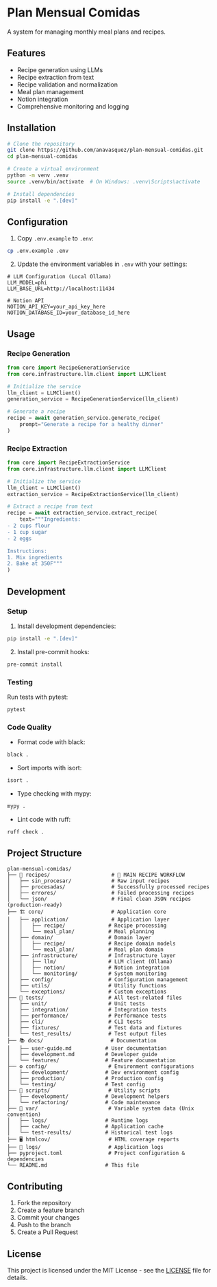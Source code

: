 # Plan Mensual Comidas

A system for managing monthly meal plans and recipes.

## Features

- Recipe generation using LLMs
- Recipe extraction from text
- Recipe validation and normalization
- Meal plan management
- Notion integration
- Comprehensive monitoring and logging

## Installation

```bash
# Clone the repository
git clone https://github.com/anavasquez/plan-mensual-comidas.git
cd plan-mensual-comidas

# Create a virtual environment
python -m venv .venv
source .venv/bin/activate  # On Windows: .venv\Scripts\activate

# Install dependencies
pip install -e ".[dev]"
```

## Configuration

1. Copy `.env.example` to `.env`:
```bash
cp .env.example .env
```

2. Update the environment variables in `.env` with your settings:
```env
# LLM Configuration (Local Ollama)
LLM_MODEL=phi
LLM_BASE_URL=http://localhost:11434

# Notion API
NOTION_API_KEY=your_api_key_here
NOTION_DATABASE_ID=your_database_id_here
```

## Usage

### Recipe Generation

```python
from core import RecipeGenerationService
from core.infrastructure.llm.client import LLMClient

# Initialize the service
llm_client = LLMClient()
generation_service = RecipeGenerationService(llm_client)

# Generate a recipe
recipe = await generation_service.generate_recipe(
    prompt="Generate a recipe for a healthy dinner"
)
```

### Recipe Extraction

```python
from core import RecipeExtractionService
from core.infrastructure.llm.client import LLMClient

# Initialize the service
llm_client = LLMClient()
extraction_service = RecipeExtractionService(llm_client)

# Extract a recipe from text
recipe = await extraction_service.extract_recipe(
    text="""Ingredients:
- 2 cups flour
- 1 cup sugar
- 2 eggs

Instructions:
1. Mix ingredients
2. Bake at 350F"""
)
```

## Development

### Setup

1. Install development dependencies:
```bash
pip install -e ".[dev]"
```

2. Install pre-commit hooks:
```bash
pre-commit install
```

### Testing

Run tests with pytest:
```bash
pytest
```

### Code Quality

- Format code with black:
```bash
black .
```

- Sort imports with isort:
```bash
isort .
```

- Type checking with mypy:
```bash
mypy .
```

- Lint code with ruff:
```bash
ruff check .
```

## Project Structure

```
plan-mensual-comidas/
├── 📁 recipes/                    # 🎯 MAIN RECIPE WORKFLOW
│   ├── sin_procesar/             # Raw input recipes
│   ├── procesadas/               # Successfully processed recipes
│   ├── errores/                  # Failed processing recipes
│   └── json/                     # Final clean JSON recipes (production-ready)
├── 🏗️ core/                      # Application core
│   ├── application/              # Application layer
│   │   ├── recipe/              # Recipe processing
│   │   └── meal_plan/           # Meal planning
│   ├── domain/                  # Domain layer
│   │   ├── recipe/              # Recipe domain models
│   │   └── meal_plan/           # Meal plan domain
│   ├── infrastructure/          # Infrastructure layer
│   │   ├── llm/                 # LLM client (Ollama)
│   │   ├── notion/              # Notion integration
│   │   └── monitoring/          # System monitoring
│   ├── config/                  # Configuration management
│   ├── utils/                   # Utility functions
│   └── exceptions/              # Custom exceptions
├── 🧪 tests/                     # All test-related files
│   ├── unit/                    # Unit tests
│   ├── integration/             # Integration tests
│   ├── performance/             # Performance tests
│   ├── cli/                     # CLI tests
│   ├── fixtures/                # Test data and fixtures
│   └── test_results/            # Test output files
├── 📚 docs/                      # Documentation
│   ├── user-guide.md           # User documentation
│   ├── development.md          # Developer guide
│   └── features/               # Feature documentation
├── ⚙️ config/                    # Environment configurations
│   ├── development/            # Dev environment config
│   ├── production/             # Production config
│   └── testing/                # Test config
├── 📜 scripts/                   # Utility scripts
│   ├── development/            # Development helpers
│   └── refactoring/            # Code maintenance
├── 💾 var/                       # Variable system data (Unix convention)
│   ├── logs/                   # Runtime logs
│   ├── cache/                  # Application cache
│   └── test-results/           # Historical test logs
├── 🖥️ htmlcov/                   # HTML coverage reports
├── 📄 logs/                      # Application logs
├── pyproject.toml               # Project configuration & dependencies
└── README.md                   # This file
```

## Contributing

1. Fork the repository
2. Create a feature branch
3. Commit your changes
4. Push to the branch
5. Create a Pull Request

## License

This project is licensed under the MIT License - see the [LICENSE](LICENSE) file for details.
